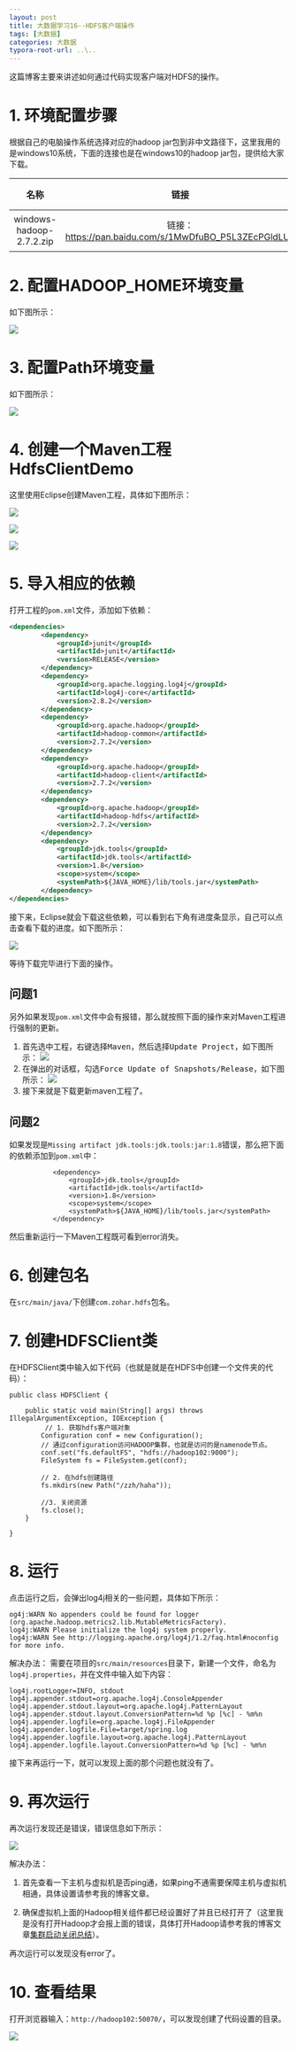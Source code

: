 ```yaml
---
layout: post
title: 大数据学习16--HDFS客户端操作
tags: [大数据]
categories: 大数据
typora-root-url: ..\..
---
```


这篇博客主要来讲述如何通过代码实现客户端对HDFS的操作。

<!-- TOC -->



<!-- /TOC -->




# 1. 环境配置步骤

根据自己的电脑操作系统选择对应的hadoop jar包到非中文路径下，这里我用的是windows10系统，下面的连接也是在windows10的hadoop jar包，提供给大家下载。



|名称|链接|提取码|
|:-:|:-:|:-:|
|windows-hadoop-2.7.2.zip|链接：https://pan.baidu.com/s/1MwDfuBO_P5L3ZEcPGldLUg |提取码：uwmz|



# 2. 配置HADOOP_HOME环境变量

如下图所示：

![](/picture/windows环境配置hadoop.jpg)


# 3. 配置Path环境变量

如下图所示：

![](/picture/windowsPath.jpg)


# 4. 创建一个Maven工程HdfsClientDemo

这里使用Eclipse创建Maven工程，具体如下图所示：

![](/picture/create%20maven1.jpg)

![](/picture/create%20maven2.jpg)

![](/picture/create%20maven3.jpg)

# 5. 导入相应的依赖

打开工程的`pom.xml`文件，添加如下依赖：

```xml
<dependencies>
		<dependency>
			<groupId>junit</groupId>
			<artifactId>junit</artifactId>
			<version>RELEASE</version>
		</dependency>
		<dependency>
			<groupId>org.apache.logging.log4j</groupId>
			<artifactId>log4j-core</artifactId>
			<version>2.8.2</version>
		</dependency>
		<dependency>
			<groupId>org.apache.hadoop</groupId>
			<artifactId>hadoop-common</artifactId>
			<version>2.7.2</version>
		</dependency>
		<dependency>
			<groupId>org.apache.hadoop</groupId>
			<artifactId>hadoop-client</artifactId>
			<version>2.7.2</version>
		</dependency>
		<dependency>
			<groupId>org.apache.hadoop</groupId>
			<artifactId>hadoop-hdfs</artifactId>
			<version>2.7.2</version>
		</dependency>
		<dependency>
			<groupId>jdk.tools</groupId>
			<artifactId>jdk.tools</artifactId>
			<version>1.8</version>
			<scope>system</scope>
			<systemPath>${JAVA_HOME}/lib/tools.jar</systemPath>
		</dependency>
</dependencies>
```

接下来，Eclipse就会下载这些依赖，可以看到右下角有进度条显示，自己可以点击查看下载的进度。如下图所示：

![](/picture/进度条显示.jpg)

等待下载完毕进行下面的操作。

##   问题1
 另外如果发现`pom.xml`文件中会有报错，那么就按照下面的操作来对Maven工程进行强制的更新。
 1. 首先选中工程，右键选择<kbd>Maven</kbd>，然后选择<kbd>Update Project</kbd>，如下图所示：
 ![](/picture/maven强制更新.jpg)
 2. 在弹出的对话框，勾选<kbd>Force Update of Snapshots/Release</kbd>，如下图所示：
 ![](/picture/maven选中Force.jpg)
 3. 接下来就是下载更新maven工程了。

##  问题2
 如果发现是`Missing artifact jdk.tools:jdk.tools:jar:1.8`错误，那么把下面的依赖添加到`pom.xml`中：

 ```
 			<dependency>
				<groupId>jdk.tools</groupId>
				<artifactId>jdk.tools</artifactId>
				<version>1.8</version>
				<scope>system</scope>
				<systemPath>${JAVA_HOME}/lib/tools.jar</systemPath>
			</dependency>
 ```

然后重新运行一下Maven工程既可看到error消失。



# 6.  创建包名

在`src/main/java/`下创建`com.zohar.hdfs`包名。


# 7. 创建HDFSClient类

在HDFSClient类中输入如下代码（也就是就是在HDFS中创建一个文件夹的代码）：
```
public class HDFSClient {
	
	public static void main(String[] args) throws IllegalArgumentException, IOException {
		 // 1. 获取hdfs客户端对象
		Configuration conf = new Configuration();
		// 通过configuration访问HADOOP集群，也就是访问的是namenode节点。
		conf.set("fs.defaultFS", "hdfs://hadoop102:9000");
		FileSystem fs = FileSystem.get(conf);
		
		// 2. 在hdfs创建路径
		fs.mkdirs(new Path("/zzh/haha"));
		
		//3. 关闭资源
		fs.close();
	}
	
}
```

# 8. 运行

点击运行之后，会弹出log4j相关的一些问题，具体如下所示：

```
og4j:WARN No appenders could be found for logger (org.apache.hadoop.metrics2.lib.MutableMetricsFactory).
log4j:WARN Please initialize the log4j system properly.
log4j:WARN See http://logging.apache.org/log4j/1.2/faq.html#noconfig for more info.
```

解决办法：
需要在项目的`src/main/resources`目录下，新建一个文件，命名为`log4j.properties`，并在文件中输入如下内容：
```
log4j.rootLogger=INFO, stdout
log4j.appender.stdout=org.apache.log4j.ConsoleAppender
log4j.appender.stdout.layout=org.apache.log4j.PatternLayout
log4j.appender.stdout.layout.ConversionPattern=%d %p [%c] - %m%n
log4j.appender.logfile=org.apache.log4j.FileAppender
log4j.appender.logfile.File=target/spring.log
log4j.appender.logfile.layout=org.apache.log4j.PatternLayout
log4j.appender.logfile.layout.ConversionPattern=%d %p [%c] - %m%n
```

接下来再运行一下，就可以发现上面的那个问题也就没有了。

# 9. 再次运行

再次运行发现还是错误，错误信息如下所示：

![](/picture/error1.jpg)

解决办法：

1. 首先查看一下主机与虚拟机是否ping通，如果ping不通需要保障主机与虚拟机相通，具体设置请参考我的博客文章。

2. 确保虚拟机上面的Hadoop相关组件都已经设置好了并且已经打开了（这里我是没有打开Hadoop才会报上面的错误，具体打开Hadoop请参考我的博客文章[集群启动关闭总结](https://zoharandroid.github.io/2020-06-18-%E5%A4%A7%E6%95%B0%E6%8D%AE%E5%AD%A6%E4%B9%A014-%E9%9B%86%E7%BE%A4%E5%90%AF%E5%8A%A8%E5%85%B3%E9%97%AD%E6%80%BB%E7%BB%93/)）。

再次运行可以发现没有error了。

# 10. 查看结果

打开浏览器输入：```http://hadoop102:50070/```，可以发现创建了代码设置的目录。

![](/picture/success.jpg)


